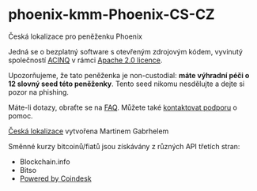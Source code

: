 # phoenix-kmm-Phoenix-CS-CZ
Česká lokalizace pro peněženku Phoenix


Jedná se o bezplatný software s otevřeným zdrojovým kódem, vyvinutý společností
	<a href="https://phoenix.acinq.co">ACINQ</a> v rámci
	<a href="https://www.apache.org/licenses/LICENSE-2.0.txt">Apache 2.0 licence</a>.
</p>
<p>
	Upozorňujeme, že tato peněženka je non-custodial:
	<b>máte výhradní péči o 12 slovný seed této peněženky</b>.
  	Tento seed nikomu nesdělujte a dejte si pozor na phishing.
</p>
<p>
	Máte-li dotazy, obraťte se na <a href="https://phoenix.acinq.co/faq">FAQ</a>.
	Můžete také <a href="https://phoenix.acinq.co/support">kontaktovat podporu</a> o pomoc.
</p>
<p>
	<a href="https://github.com/Chuck3CZ/phoenix-kmm-Phoenix-CS-CZ">Česká lokalizace</a> vytvořena Martinem Gabrhelem
</p>
<p>
	Směnné kurzy bitcoinů/fiatů jsou získávány z různých API třetích stran:
</p>
<ul>
	<li>Blockchain.info</li>
	<li>Bitso</li>
	<li><a href="https://coindesk.com/price/bitcoin">Powered by Coindesk</a></li>
</ul>
